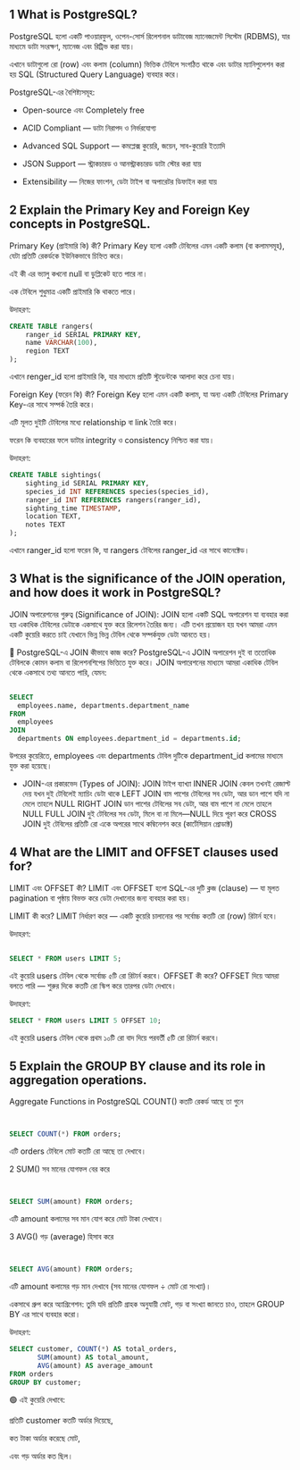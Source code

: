 ## 1 What is PostgreSQL?
PostgreSQL হলো একটি পাওয়ারফুল, ওপেন-সোর্স রিলেশনাল ডাটাবেজ ম্যানেজমেন্ট সিস্টেম (RDBMS), যার মাধ্যমে ডাটা সংরক্ষণ, ম্যানেজ এবং রিট্রিভ করা যায়।

এখানে ডাটাগুলো রো (row) এবং কলাম (column) ভিত্তিক টেবিলে সংগঠিত থাকে এবং ডাটার ম্যানিপুলেশন করা হয় SQL (Structured Query Language) ব্যবহার করে।

PostgreSQL-এর বৈশিষ্ট্যসমূহ:
- Open-source এবং Completely free

- ACID Compliant — ডাটা নিরাপদ ও নির্ভরযোগ্য

- Advanced SQL Support — কমপ্লেক্স কুয়েরি, জয়েন, সাব-কুয়েরি ইত্যাদি

- JSON Support — স্ট্রাকচারড ও আনস্ট্রাকচারড ডাটা স্টোর করা যায়

- Extensibility — নিজের ফাংশন, ডেটা টাইপ বা অপারেটর ডিফাইন করা যায়

## 2 Explain the Primary Key and Foreign Key concepts in PostgreSQL.

 Primary Key (প্রাইমারি কি) কী?
Primary Key হলো একটি টেবিলের এমন একটি কলাম (বা কলামসমূহ), যেটা প্রতিটি রেকর্ডকে ইউনিকভাবে চিহ্নিত করে।

এই কী এর ভ্যালু কখনো null বা ডুপ্লিকেট হতে পারে না।

এক টেবিলে শুধুমাত্র একটি প্রাইমারি কি থাকতে পারে।

 উদাহরণ:

```sql
CREATE TABLE rangers(
    ranger_id SERIAL PRIMARY KEY,
    name VARCHAR(100),
    region TEXT
);
```
এখানে renger_id হলো প্রাইমারি কি, যার মাধ্যমে প্রতিটি স্টুডেন্টকে আলাদা করে চেনা যায়।

Foreign Key (ফরেন কি) কী?
Foreign Key হলো এমন একটি কলাম, যা অন্য একটি টেবিলের Primary Key-এর সাথে সম্পর্ক তৈরি করে।

এটি মূলত দুইটি টেবিলের মধ্যে relationship বা link তৈরি করে।

ফরেন কি ব্যবহারের ফলে ডাটার integrity ও consistency নিশ্চিত করা যায়।

 উদাহরণ:

```sql
CREATE TABLE sightings(
    sighting_id SERIAL PRIMARY KEY,
    species_id INT REFERENCES species(species_id),
    ranger_id INT REFERENCES rangers(ranger_id),
    sighting_time TIMESTAMP,
    location TEXT,
    notes TEXT
);
```
এখানে ranger_id হলো ফরেন কি, যা rangers টেবিলের ranger_id এর সাথে কানেক্টেড। 

## 3 What is the significance of the JOIN operation, and how does it work in PostgreSQL?

JOIN অপারেশনের গুরুত্ব (Significance of JOIN):
JOIN হলো একটি SQL অপারেশন যা ব্যবহার করা হয় একাধিক টেবিলের ডেটাকে একসাথে যুক্ত করে রিলেশন তৈরির জন্য।
এটি তখন প্রয়োজন হয় যখন আমরা এমন একটি কুয়েরি করতে চাই যেখানে ভিন্ন ভিন্ন টেবিল থেকে সম্পর্কযুক্ত ডেটা আনতে হয়।

🧠 PostgreSQL-এ JOIN কীভাবে কাজ করে?
PostgreSQL-এ JOIN অপারেশন দুই বা ততোধিক টেবিলকে কোমন কলাম বা রিলেশনশিপের ভিত্তিতে যুক্ত করে।
JOIN অপারেশনের মাধ্যমে আমরা একাধিক টেবিল থেকে একসাথে তথ্য আনতে পারি, যেমন:

```sql

SELECT 
  employees.name, departments.department_name
FROM 
  employees
JOIN 
  departments ON employees.department_id = departments.id;
  ```
উপরের কুয়েরিতে, employees এবং departments টেবিল দুটিকে department_id কলামের মাধ্যমে যুক্ত করা হয়েছে।

- JOIN-এর প্রকারভেদ (Types of JOIN):
JOIN টাইপ	ব্যাখ্যা
INNER JOIN	কেবল তখনই রেজাল্ট দেয় যখন দুই টেবিলেই ম্যাচিং ডেটা থাকে
LEFT JOIN	বাম পাশের টেবিলের সব ডেটা, আর ডান পাশে যদি না মেলে তাহলে NULL
RIGHT JOIN	ডান পাশের টেবিলের সব ডেটা, আর বাম পাশে না মেলে তাহলে NULL
FULL JOIN	দুই টেবিলের সব ডেটা, মিলে বা না মিলে—NULL দিয়ে পূরণ করে
CROSS JOIN	দুই টেবিলের প্রতিটি রো একে অপরের সাথে কম্বিনেশন করে (কার্টেসিয়ান প্রোডাক্ট)

## 4 What are the LIMIT and OFFSET clauses used for?
 LIMIT এবং OFFSET কী?
LIMIT এবং OFFSET হলো SQL-এর দুটি ক্লজ (clause) — যা মূলত pagination বা পৃষ্ঠায় বিভক্ত করে ডেটা দেখানোর জন্য ব্যবহার করা হয়।

 LIMIT কী করে?
LIMIT নির্ধারণ করে — একটি কুয়েরি চালানোর পর সর্বোচ্চ কতটি রো (row) রিটার্ন হবে।

 উদাহরণ:
```sql

SELECT * FROM users LIMIT 5;

```
এই কুয়েরি users টেবিল থেকে সর্বোচ্চ ৫টি রো রিটার্ন করবে।
 OFFSET কী করে?
OFFSET দিয়ে আমরা বলতে পারি — শুরুর দিকে কতটি রো স্কিপ করে তারপর ডেটা দেখাবে।

 উদাহরণ:
```sql
SELECT * FROM users LIMIT 5 OFFSET 10;
```
এই কুয়েরি users টেবিল থেকে প্রথম ১০টি রো বাদ দিয়ে পরবর্তী ৫টি রো রিটার্ন করবে।

## 5 Explain the GROUP BY clause and its role in aggregation operations.

Aggregate Functions in PostgreSQL
COUNT()  কতটি রেকর্ড আছে তা গুনে
```sql


SELECT COUNT(*) FROM orders;
```
 এটি orders টেবিলে মোট কতটি রো আছে তা দেখাবে।

2️ SUM()  সব মানের যোগফল বের করে
```sql


SELECT SUM(amount) FROM orders;
```
 এটি amount কলামের সব মান যোগ করে মোট টাকা দেখাবে।

3️ AVG()  গড় (average) হিসাব করে
```sql


SELECT AVG(amount) FROM orders;
```
 এটি amount কলামের গড় মান দেখাবে (সব মানের যোগফল ÷ মোট রো সংখ্যা)।

 একসাথে গ্রুপ করে অ্যাগ্রিগেশন:
তুমি যদি প্রতিটি গ্রাহক অনুযায়ী মোট, গড় বা সংখ্যা জানতে চাও, তাহলে GROUP BY এর সাথে ব্যবহার করো।

উদাহরণ:
```sql
SELECT customer, COUNT(*) AS total_orders,
       SUM(amount) AS total_amount,
       AVG(amount) AS average_amount
FROM orders
GROUP BY customer;
```
🟢 এই কুয়েরি দেখাবে:

প্রতিটি customer কতটি অর্ডার দিয়েছে,

কত টাকা অর্ডার করেছে মোট,

এবং গড় অর্ডার কত ছিল।


